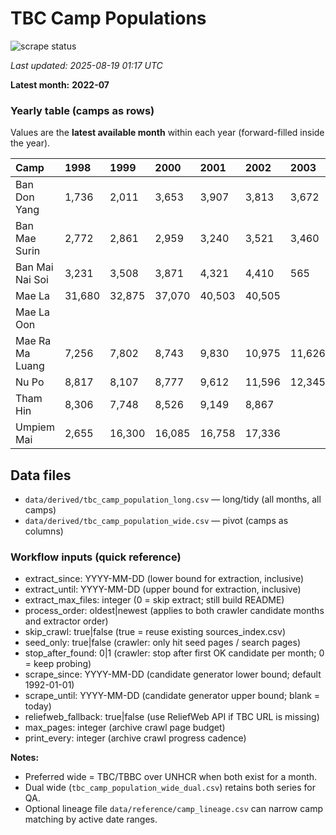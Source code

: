 # TBC Camp Populations

![scrape status](https://github.com/DMParker1/tbc-camp-pops/actions/workflows/scrape.yml/badge.svg)

_Last updated: 2025-08-19 01:17 UTC_

**Latest month:** **2022-07**

### Yearly table (camps as rows)
Values are the **latest available month** within each year (forward-filled inside the year).

| Camp            | 1998   | 1999   | 2000   | 2001   | 2002   | 2003   | 2004   | 2005   | 2006   | 2007   | 2008   | 2009   | 2010   | 2011   | 2012   | 2013   | 2014   | 2015   | 2016   | 2017   | 2018   | 2019   | 2022   |
|:----------------|:-------|:-------|:-------|:-------|:-------|:-------|:-------|:-------|:-------|:-------|:-------|:-------|:-------|:-------|:-------|:-------|:-------|:-------|:-------|:-------|:-------|:-------|:-------|
| Ban Don Yang    | 1,736  | 2,011  | 3,653  | 3,907  | 3,813  | 3,672  |        |        | 4,552  | 3,659  | 3,674  | 4,397  | 2,942  | 3,883  | 2,592  | 2,449  | 2,968  | 2,868  | 2,883  | 2,570  | 101    |        |        |
| Ban Mae Surin   | 2,772  | 2,861  | 2,959  | 3,240  | 3,521  | 3,460  | 1,850  | 3,494  | 111    | 3,448  | 3,531  | 3,713  | 2,246  | 3,579  | 1,830  | 1,430  |        | 2,564  |        | 34,395 | 29,771 | 27,882 | 14,162 |
| Ban Mai Nai Soi | 3,231  | 3,508  | 3,871  | 4,321  | 4,410  | 565    |        |        |        |        |        |        |        |        |        |        | 11,500 | 10,081 | 10,465 | 9,216  | 9,685  | 8,359  | 7,581  |
| Mae La          | 31,680 | 32,875 | 37,070 | 40,503 | 40,505 |        | 22,972 | 482    | 101    | 39,239 | 33,962 | 40,009 | 30,287 | 46,431 | 26,333 | 25,156 | 39,978 | 37,515 | 37,302 | 34,358 | 8,828  | 8,056  | 28,517 |
| Mae La Oon      |        |        |        |        |        |        |        | 15,015 |        |        |        |        | 793    | 13,763 | 14,495 |        |        |        |        |        |        |        |        |
| Mae Ra Ma Luang | 7,256  | 7,802  | 8,743  | 9,830  | 10,975 | 11,626 | 5,781  | 1,191  | 392    |        |        | 13,823 | 12,088 | 15,901 | 9,268  | 8,421  |        | 12,098 |        | 9,704  |        |        |        |
| Nu Po           | 8,817  | 8,107  | 8,777  | 9,612  | 11,596 | 12,345 | 6,460  |        |        |        | 11,515 | 10,312 | 9,664  | 15,325 | 8,544  | 7,927  | 11,253 | 10,203 | 9,768  | 295    |        |        | 7,524  |
| Tham Hin        | 8,306  | 7,748  | 8,526  | 9,149  | 8,867  |        |        |        |        |        | 5,089  | 4,652  | 4,293  | 7,074  | 4,268  | 4,314  | 6,300  | 6,252  | 6,355  | 5,575  | 5,610  | 5,309  | 4,701  |
| Umpiem Mai      | 2,655  | 16,300 | 16,085 | 16,758 | 17,336 |        |        | 131    | 197    | 19,851 | 14,505 | 18,180 | 12,196 | 17,609 | 17,765 |        |        | 12,658 |        |        |        |        | 7,973  |

## Data files

- `data/derived/tbc_camp_population_long.csv` — long/tidy (all months, all camps)
- `data/derived/tbc_camp_population_wide.csv` — pivot (camps as columns)

<!-- WORKFLOW_INPUTS_START -->
### Workflow inputs (quick reference)
- extract_since: YYYY-MM-DD (lower bound for extraction, inclusive)
- extract_until: YYYY-MM-DD (upper bound for extraction, inclusive)
- extract_max_files: integer (0 = skip extract; still build README)
- process_order: oldest|newest (applies to both crawler candidate months and extractor order)
- skip_crawl: true|false (true = reuse existing sources_index.csv)
- seed_only: true|false (crawler: only hit seed pages / search pages)
- stop_after_found: 0|1 (crawler: stop after first OK candidate per month; 0 = keep probing)
- scrape_since: YYYY-MM-DD (candidate generator lower bound; default 1992-01-01)
- scrape_until: YYYY-MM-DD (candidate generator upper bound; blank = today)
- reliefweb_fallback: true|false (use ReliefWeb API if TBC URL is missing)
- max_pages: integer (archive crawl page budget)
- print_every: integer (archive crawl progress cadence)

**Notes:**
- Preferred wide = TBC/TBBC over UNHCR when both exist for a month.
- Dual wide (`tbc_camp_population_wide_dual.csv`) retains both series for QA.
- Optional lineage file `data/reference/camp_lineage.csv` can narrow camp matching by active date ranges.
<!-- WORKFLOW_INPUTS_END -->
